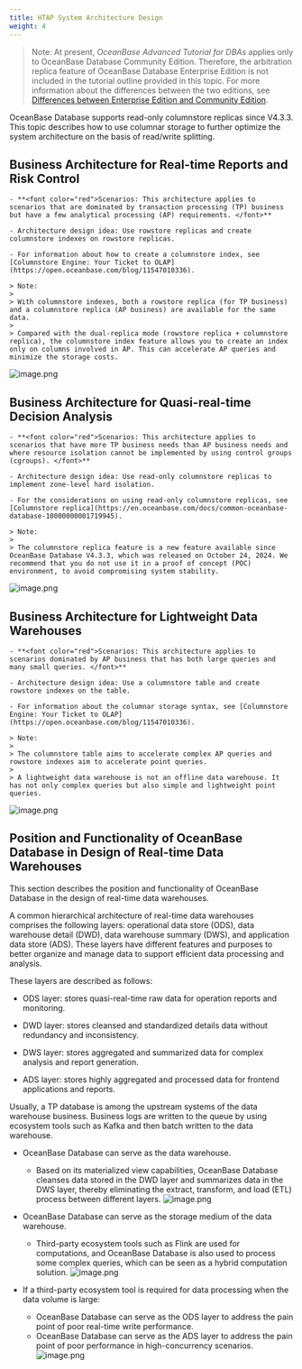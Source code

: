 ```yaml
---
title: HTAP System Architecture Design
weight: 4
---
```


> Note: At present, *OceanBase Advanced Tutorial for DBAs* applies only to OceanBase Database Community Edition. Therefore, the arbitration replica feature of OceanBase Database Enterprise Edition is not included in the tutorial outline provided in this topic. For more information about the differences between the two editions, see [Differences between Enterprise Edition and Community Edition](https://en.oceanbase.com/docs/common-oceanbase-database-10000000001714481).

OceanBase Database supports read-only columnstore replicas since V4.3.3. This topic describes how to use columnar storage to further optimize the system architecture on the basis of read/write splitting.

## Business Architecture for Real-time Reports and Risk Control
    - **<font color="red">Scenarios: This architecture applies to scenarios that are dominated by transaction processing (TP) business but have a few analytical processing (AP) requirements. </font>**

    - Architecture design idea: Use rowstore replicas and create columnstore indexes on rowstore replicas.
    
    - For information about how to create a columnstore index, see [Columnstore Engine: Your Ticket to OLAP](https://open.oceanbase.com/blog/11547010336).

    > Note:
    >
    > With columnstore indexes, both a rowstore replica (for TP business) and a columnstore replica (AP business) are available for the same data.
    >
    > Compared with the dual-replica mode (rowstore replica + columnstore replica), the columnstore index feature allows you to create an index only on columns involved in AP. This can accelerate AP queries and minimize the storage costs.

![image.png](/img/user_manual/operation_and_maintenance/en-US/scenario_best_practices/chapter_03_htap/04_htap_best_practices/001.png)

## Business Architecture for Quasi-real-time Decision Analysis
    - **<font color="red">Scenarios: This architecture applies to scenarios that have more TP business needs than AP business needs and where resource isolation cannot be implemented by using control groups (cgroups). </font>**

    - Architecture design idea: Use read-only columnstore replicas to implement zone-level hard isolation.

    - For the considerations on using read-only columnstore replicas, see [Columnstore replica](https://en.oceanbase.com/docs/common-oceanbase-database-10000000001719945).

    > Note:
    >
    > The columnstore replica feature is a new feature available since OceanBase Database V4.3.3, which was released on October 24, 2024. We recommend that you do not use it in a proof of concept (POC) environment, to avoid compromising system stability.


![image.png](/img/user_manual/operation_and_maintenance/en-US/scenario_best_practices/chapter_03_htap/04_htap_best_practices/002.png)


## Business Architecture for Lightweight Data Warehouses

    - **<font color="red">Scenarios: This architecture applies to scenarios dominated by AP business that has both large queries and many small queries. </font>**

    - Architecture design idea: Use a columnstore table and create rowstore indexes on the table.
    
    - For information about the columnar storage syntax, see [Columnstore Engine: Your Ticket to OLAP](https://open.oceanbase.com/blog/11547010336).

    > Note:
    >
    > The columnstore table aims to accelerate complex AP queries and rowstore indexes aim to accelerate point queries.
    >
    > A lightweight data warehouse is not an offline data warehouse. It has not only complex queries but also simple and lightweight point queries.

    
![image.png](/img/user_manual/operation_and_maintenance/en-US/scenario_best_practices/chapter_03_htap/04_htap_best_practices/003.png)


## Position and Functionality of OceanBase Database in Design of Real-time Data Warehouses

This section describes the position and functionality of OceanBase Database in the design of real-time data warehouses.

A common hierarchical architecture of real-time data warehouses comprises the following layers: operational data store (ODS), data warehouse detail (DWD), data warehouse summary (DWS), and application data store (ADS). These layers have different features and purposes to better organize and manage data to support efficient data processing and analysis.

These layers are described as follows:

- ODS layer: stores quasi-real-time raw data for operation reports and monitoring.

- DWD layer: stores cleansed and standardized details data without redundancy and inconsistency.

- DWS layer: stores aggregated and summarized data for complex analysis and report generation.

- ADS layer: stores highly aggregated and processed data for frontend applications and reports.

Usually, a TP database is among the upstream systems of the data warehouse business. Business logs are written to the queue by using ecosystem tools such as Kafka and then batch written to the data warehouse.

- OceanBase Database can serve as the data warehouse.
    - Based on its materialized view capabilities, OceanBase Database cleanses data stored in the DWD layer and summarizes data in the DWS layer, thereby eliminating the extract, transform, and load (ETL) process between different layers.
    ![image.png](/img/user_manual/operation_and_maintenance/en-US/scenario_best_practices/chapter_03_htap/04_htap_best_practices/004.png)

- OceanBase Database can serve as the storage medium of the data warehouse.
    - Third-party ecosystem tools such as Flink are used for computations, and OceanBase Database is also used to process some complex queries, which can be seen as a hybrid computation solution.
    ![image.png](/img/user_manual/operation_and_maintenance/en-US/scenario_best_practices/chapter_03_htap/04_htap_best_practices/005.png)

- If a third-party ecosystem tool is required for data processing when the data volume is large:
    - OceanBase Database can serve as the ODS layer to address the pain point of poor real-time write performance.
    - OceanBase Database can serve as the ADS layer to address the pain point of poor performance in high-concurrency scenarios.
    ![image.png](/img/user_manual/operation_and_maintenance/en-US/scenario_best_practices/chapter_03_htap/04_htap_best_practices/006.png)
